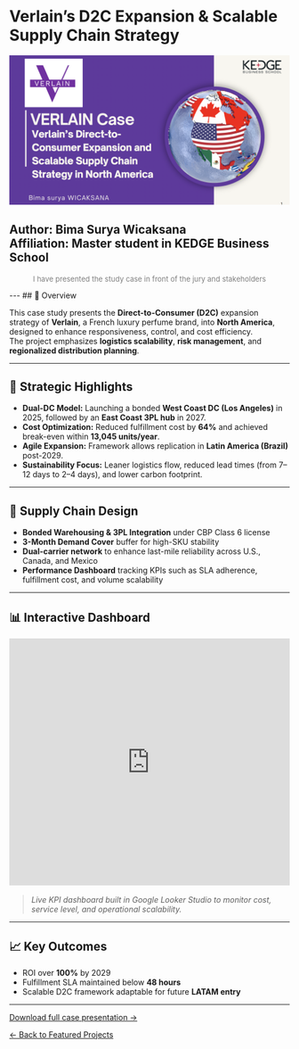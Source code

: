 # Verlain’s D2C Expansion & Scalable Supply Chain Strategy

<div align="center">
  <img src="/images/verlainsupplychain-banner.png" alt="Verlain Supply Chain Strategy" class="project-thumb"/>
</div>

**Author:** Bima Surya Wicaksana  
**Affiliation:**  Master student in KEDGE Business School  
---
<p style="text-align:center; font-size:13px; color:gray;">
I have presented the study case in front of the jury and stakeholders
</p>
---
## 🧭 Overview

This case study presents the **Direct-to-Consumer (D2C)** expansion strategy of **Verlain**, a French luxury perfume brand, into **North America**, designed to enhance responsiveness, control, and cost efficiency.  
The project emphasizes **logistics scalability**, **risk management**, and **regionalized distribution planning**.

---

## 🚀 Strategic Highlights

- **Dual-DC Model:** Launching a bonded **West Coast DC (Los Angeles)** in 2025, followed by an **East Coast 3PL hub** in 2027.  
- **Cost Optimization:** Reduced fulfillment cost by **64%** and achieved break-even within **13,045 units/year**.  
- **Agile Expansion:** Framework allows replication in **Latin America (Brazil)** post-2029.  
- **Sustainability Focus:** Leaner logistics flow, reduced lead times (from 7–12 days to 2–4 days), and lower carbon footprint.

---

## 🧩 Supply Chain Design

- **Bonded Warehousing & 3PL Integration** under CBP Class 6 license  
- **3-Month Demand Cover** buffer for high-SKU stability  
- **Dual-carrier network** to enhance last-mile reliability across U.S., Canada, and Mexico  
- **Performance Dashboard** tracking KPIs such as SLA adherence, fulfillment cost, and volume scalability  

---

## 📊 Interactive Dashboard

<iframe width="100%" height="443" src="https://lookerstudio.google.com/embed/reporting/b99151ad-b43b-45b8-a10c-d914ef7ec3a4/page/hz4HF" frameborder="0" style="border:0" allowfullscreen sandbox="allow-storage-access-by-user-activation allow-scripts allow-same-origin allow-popups allow-popups-to-escape-sandbox"></iframe>

> *Live KPI dashboard built in Google Looker Studio to monitor cost, service level, and operational scalability.*

---

## 📈 Key Outcomes

- ROI over **100%** by 2029  
- Fulfillment SLA maintained below **48 hours**  
- Scalable D2C framework adaptable for future **LATAM entry**

---

<p><a href="/pdfs/Final-Case-Verlain.pdf">Download full case presentation →</a></p>
<p><a href="/#featured-projects">← Back to Featured Projects</a></p>